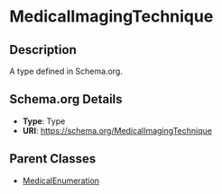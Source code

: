 # MedicalImagingTechnique

## Description
A type defined in Schema.org.

## Schema.org Details
- **Type**: Type
- **URI**: https://schema.org/MedicalImagingTechnique

## Parent Classes
- [MedicalEnumeration](../MedicalEnumeration.md)

